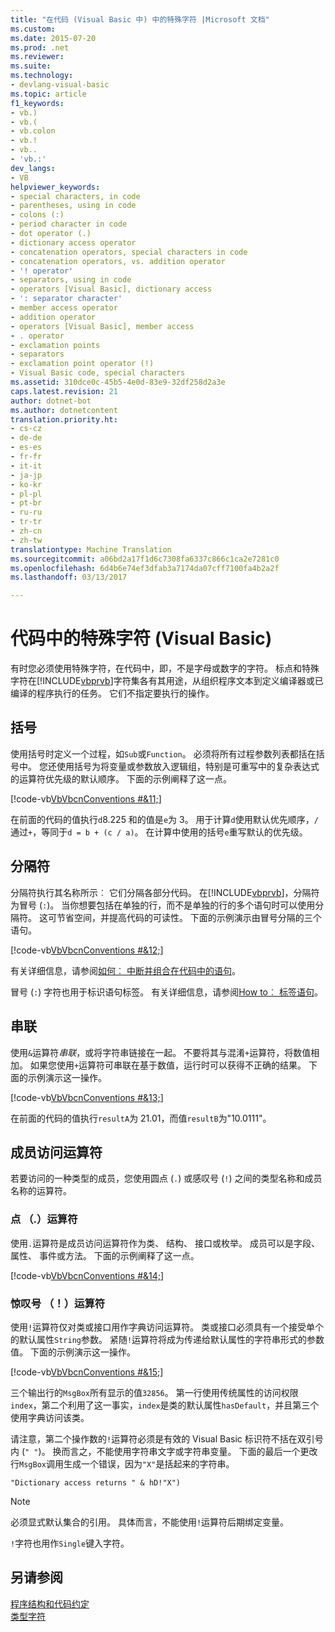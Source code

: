```yaml
---
title: "在代码 (Visual Basic 中) 中的特殊字符 |Microsoft 文档"
ms.custom: 
ms.date: 2015-07-20
ms.prod: .net
ms.reviewer: 
ms.suite: 
ms.technology:
- devlang-visual-basic
ms.topic: article
f1_keywords:
- vb.)
- vb.(
- vb.colon
- vb.!
- vb..
- 'vb.:'
dev_langs:
- VB
helpviewer_keywords:
- special characters, in code
- parentheses, using in code
- colons (:)
- period character in code
- dot operator (.)
- dictionary access operator
- concatenation operators, special characters in code
- concatenation operators, vs. addition operator
- '! operator'
- separators, using in code
- operators [Visual Basic], dictionary access
- ': separator character'
- member access operator
- addition operator
- operators [Visual Basic], member access
- . operator
- exclamation points
- separators
- exclamation point operator (!)
- Visual Basic code, special characters
ms.assetid: 310dce0c-45b5-4e0d-83e9-32df258d2a3e
caps.latest.revision: 21
author: dotnet-bot
ms.author: dotnetcontent
translation.priority.ht:
- cs-cz
- de-de
- es-es
- fr-fr
- it-it
- ja-jp
- ko-kr
- pl-pl
- pt-br
- ru-ru
- tr-tr
- zh-cn
- zh-tw
translationtype: Machine Translation
ms.sourcegitcommit: a06bd2a17f1d6c7308fa6337c866c1ca2e7281c0
ms.openlocfilehash: 6d4b6e74ef3dfab3a7174da07cff7100fa4b2a2f
ms.lasthandoff: 03/13/2017

---
```

# <a name="special-characters-in-code-visual-basic"></a>代码中的特殊字符 (Visual Basic)
有时您必须使用特殊字符，在代码中，即，不是字母或数字的字符。 标点和特殊字符在[!INCLUDE[vbprvb](../../../csharp/programming-guide/concepts/linq/includes/vbprvb_md.md)]字符集各有其用途，从组织程序文本到定义编译器或已编译的程序执行的任务。 它们不指定要执行的操作。  
  
## <a name="parentheses"></a>括号  
 使用括号时定义一个过程，如`Sub`或`Function`。 必须将所有过程参数列表都括在括号中。 您还使用括号为将变量或参数放入逻辑组，特别是可重写中的复杂表达式的运算符优先级的默认顺序。 下面的示例阐释了这一点。  
  
 [!code-vb[VbVbcnConventions #&11;](../../../visual-basic/programming-guide/language-features/codesnippet/VisualBasic/special-characters-in-code_1.vb)]  
  
 在前面的代码的值执行`d`8.225 和的值是`e`为 3。 用于计算`d`使用默认优先顺序，`/`通过`+`，等同于`d = b + (c / a)`。 在计算中使用的括号`e`重写默认的优先级。  
  
## <a name="separators"></a>分隔符  
 分隔符执行其名称所示︰ 它们分隔各部分代码。 在[!INCLUDE[vbprvb](../../../csharp/programming-guide/concepts/linq/includes/vbprvb_md.md)]，分隔符为冒号 (`:`)。 当你想要包括在单独的行，而不是单独的行的多个语句时可以使用分隔符。 这可节省空间，并提高代码的可读性。 下面的示例演示由冒号分隔的三个语句。  
  
 [!code-vb[VbVbcnConventions #&12;](../../../visual-basic/programming-guide/language-features/codesnippet/VisualBasic/special-characters-in-code_2.vb)]  
  
 有关详细信息，请参阅[如何︰ 中断并组合在代码中的语句](../../../visual-basic/programming-guide/program-structure/how-to-break-and-combine-statements-in-code.md)。  
  
 冒号 (`:`) 字符也用于标识语句标签。 有关详细信息，请参阅[How to︰ 标签语句](../../../visual-basic/programming-guide/program-structure/how-to-label-statements.md)。  
  
## <a name="concatenation"></a>串联  
 使用`&`运算符*串联*，或将字符串链接在一起。 不要将其与混淆`+`运算符，将数值相加。 如果您使用`+`运算符可串联在基于数值，运行时可以获得不正确的结果。 下面的示例演示这一操作。  
  
 [!code-vb[VbVbcnConventions #&13;](../../../visual-basic/programming-guide/language-features/codesnippet/VisualBasic/special-characters-in-code_3.vb)]  
  
 在前面的代码的值执行`resultA`为 21.01，而值`resultB`为"10.0111"。  
  
## <a name="member-access-operators"></a>成员访问运算符  
 若要访问的一种类型的成员，您使用圆点 (`.`) 或感叹号 (`!`) 之间的类型名称和成员名称的运算符。  
  
### <a name="dot--operator"></a>点 （.）运算符  
 使用`.`运算符是成员访问运算符作为类、 结构、 接口或枚举。 成员可以是字段、 属性、 事件或方法。 下面的示例阐释了这一点。  
  
 [!code-vb[VbVbcnConventions #&14;](../../../visual-basic/programming-guide/language-features/codesnippet/VisualBasic/special-characters-in-code_4.vb)]  
  
### <a name="exclamation-point--operator"></a>惊叹号 （！）运算符  
 使用`!`运算符仅对类或接口用作字典访问运算符。 类或接口必须具有一个接受单个的默认属性`String`参数。 紧随`!`运算符将成为传递给默认属性的字符串形式的参数值。 下面的示例演示这一操作。  
  
 [!code-vb[VbVbcnConventions #&15;](../../../visual-basic/programming-guide/language-features/codesnippet/VisualBasic/special-characters-in-code_5.vb)]  
  
 三个输出行的`MsgBox`所有显示的值`32856`。 第一行使用传统属性的访问权限`index`，第二个利用了这一事实，`index`是类的默认属性`hasDefault`，并且第三个使用字典访问该类。  
  
 请注意，第二个操作数的`!`运算符必须是有效的 Visual Basic 标识符不括在双引号内 (`" "`)。 换而言之，不能使用字符串文字或字符串变量。 下面的最后一个更改行`MsgBox`调用生成一个错误，因为`"X"`是括起来的字符串。  
  
 `"Dictionary access returns " & hD!"X")`  
  
> [!NOTE]
>  必须显式默认集合的引用。 具体而言，不能使用`!`运算符后期绑定变量。  
  
 `!`字符也用作`Single`键入字符。  
  
## <a name="see-also"></a>另请参阅  
 [程序结构和代码约定](../../../visual-basic/programming-guide/program-structure/program-structure-and-code-conventions.md)   
 [类型字符](../../../visual-basic/programming-guide/language-features/data-types/type-characters.md)
